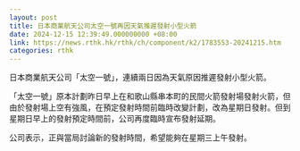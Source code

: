 ```yaml
---
layout: post
title: 日本商業航天公司太空一號再因天氣推遲發射小型火箭
date: 2024-12-15 12:39:49.000000000 +08:00
link: https://news.rthk.hk/rthk/ch/component/k2/1783553-20241215.htm
categories: rthk
---
```


日本商業航天公司「太空一號」，連續兩日因為天氣原因推遲發射小型火箭。

「太空一號」原本計劃昨日早上在和歌山縣串本町的民間火箭發射場發射火箭，但由於發射場上空有強風，在預定發射時間前臨時改變計劃，改為星期日發射。但到星期日早上的發射預定時間前，公司再度臨時宣布發射延期。

公司表示，正與當局討論新的發射時間，希望能夠在星期三上午發射。
